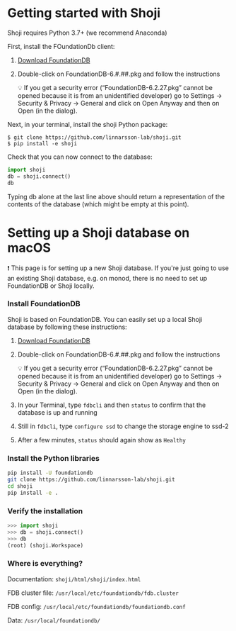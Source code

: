 

# Getting started with Shoji

Shoji requires Python 3.7+ (we recommend Anaconda)

First, install the FOundationDb client:

1. [Download FoundationDB](https://apple.github.io/foundationdb/downloads.html)
2. Double-click on FoundationDB-6.#.##.pkg and follow the instructions
    
    <aside>
    💡 If you get a security error (“FoundationDB-6.2.27.pkg” cannot be opened because it is from an unidentified developer) go to Settings → Security & Privacy → General and click on Open Anyway and then on Open (in the dialog).
    
    </aside>

Next, in your terminal, install the shoji Python package:

```
$ git clone https://github.com/linnarsson-lab/shoji.git
$ pip install -e shoji
```

Check that you can now connect to the database:

```python
import shoji
db = shoji.connect()
db
```

Typing db alone at the last line above should return a representation of the contents of the database (which might be empty at this point).

# Setting up a Shoji database on macOS

<aside>
❗ This page is for setting up a new Shoji database. If you're just going to use an existing Shoji database, e.g. on monod, there is no need to set up FoundationDB or Shoji locally.

</aside>

### Install FoundationDB

Shoji is based on FoundationDB. You can easily set up a local Shoji database by following these instructions:

1. [Download FoundationDB](https://apple.github.io/foundationdb/downloads.html)
2. Double-click on FoundationDB-6.#.##.pkg and follow the instructions
    
    <aside>
    💡 If you get a security error (“FoundationDB-6.2.27.pkg” cannot be opened because it is from an unidentified developer) go to Settings → Security & Privacy → General and click on Open Anyway and then on Open (in the dialog).
    
    </aside>
    
3. In your Terminal, type `fdbcli` and then `status` to confirm that the database is up and running
4. Still in `fdbcli`, type `configure ssd` to change the storage engine to ssd-2 
5. After a few minutes, `status` should again show as `Healthy`

### Install the Python libraries

```bash
pip install -U foundationdb
git clone https://github.com/linnarsson-lab/shoji.git
cd shoji
pip install -e .
```

### Verify the installation

```python
>>> import shoji
>>> db = shoji.connect()
>>> db
(root) (shoji.Workspace)
```

### Where is everything?

Documentation: `shoji/html/shoji/index.html`

FDB cluster file: `/usr/local/etc/foundationdb/fdb.cluster`

FDB config: `/usr/local/etc/foundationdb/foundationdb.conf`

Data: `/usr/local/foundationdb/`
